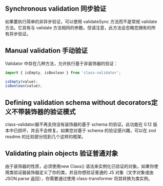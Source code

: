 ## Synchronous validation 同步验证

如果要执行简单的非异步验证，可以使用 validateSync 方法而不是常规 validate方法。它具有与 validate 方法相同的参数。但请注意，此方法会忽略您拥有的所有异步验证。

## Manual validation 手动验证

Validator 中存在几种方法，允许执行基于非装饰器的验证：

```typescript
import { isEmpty, isBoolean } from 'class-validator';

isEmpty(value);
isBoolean(value);
```

## Defining validation schema without decorators定义不带装饰器的验证模式

class-validator器不再支持没有装饰器的基于 schema 的验证。此功能在 0.12 版本中已损坏，并且不会修复。如果您对基于 schema 的验证感兴趣，可以在 zod readme 的比较部分找到几个这样的框架。

## Validating plain objects 验证普通对象

由于装饰器的性质，必须使用new Class() 语法来实例化已验证的对象。如果你使用类验证器装饰器定义了你的类，并且你想验证普通的 JS 对象（文字对象或由 JSON.parse 返回），你需要通过使用 class-transformer 将其转换为类实例。
